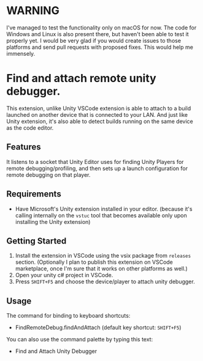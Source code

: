 # WARNING
I've managed to test the functionality only on macOS for now. The code for Windows and Linux is also present there, but haven't been able to test it properly yet. I would be very glad if you would create issues to those platforms and send pull requests with proposed fixes. This would help me immensely. 

# Find and attach remote unity debugger.

This extension, unlike Unity VSCode extension is able to attach to a build launched on another device that is connected to your LAN. And just like Unity extension, it's also able to detect builds running on the same device as the code editor.

## Features

It listens to a socket that Unity Editor uses for finding Unity Players for remote debugging/profiling, and then sets up a launch configuration for remote debugging on that player.

## Requirements
- Have Microsoft's Unity extension installed in your editor. (because it's calling internally on the `vstuc` tool that becomes available only upon installing the Unity extension)

## Getting Started

1. Install the extension in VSCode using the vsix package from `releases` section. (Optionally I plan to publish this extension on VSCode marketplace, once I'm sure that it works on other platforms as well.)
2. Open your unity c# project in VSCode.
3. Press `SHIFT+F5` and choose the device/player to attach unity debugger.

## Usage

The command for binding to keyboard shortcuts:
- FindRemoteDebug.findAndAttach (default key shortcut: `SHIFT+F5`)

You can also use the command palette by typing this text:
- Find and Attach Unity Debugger